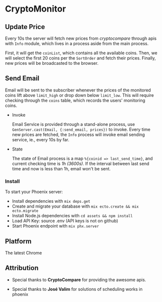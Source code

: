 # CryptoMonitor

## Update Price

Every 10s the server will fetch new prices from *cryptocompare* through apis with `Info` module, which lives in a process aside from the main process.

First, it will get the `coinList`, which contains all the available coins. Then, we will select the first 20 coins per the `SortOrder` and fetch their prices. Finally, new prices will be broadcasted to the browser.

## Send Email

Email will be sent to the subscriber whenever the prices of the monitored coins lift above `limit_high` or drop down below `limit_low`. This will require checking through the `coins` table, which records the users' monitoring coins.

- Invoke

  Email Service is provided through a stand-alone process, use `GenServer.cast(Email, {:send_email, prices})` to invoke. Every time new prices are fetched, the `Info` process will invoke email sending service, ie., every 10s by far.

- State

  The state of Email process is a map `%{coinid => last_send_time}`, and current checking time is *1h (3600s)*. If the interval between last send time and now is less than 1h, email won't be sent.

### Install

To start your Phoenix server:

  * Install dependencies with `mix deps.get`
  * Create and migrate your database with `mix ecto.create && mix ecto.migrate`
  * Install Node.js dependencies with `cd assets && npm install`
  * Load API Key: source .env (API keys is not on github)
  * Start Phoenix endpoint with `mix phx.server`

## Platform

The latest Chrome

## Attribution

- Special thanks to **CryptoCompare** for providing the awesome apis.

- Special thanks to **José Valim** for solutions of scheduling works in phoenix
